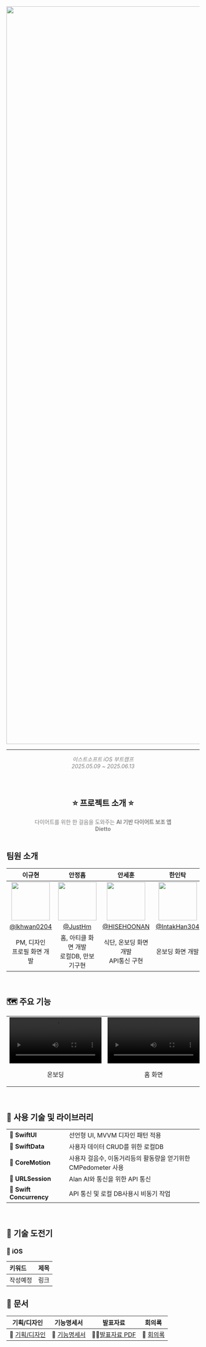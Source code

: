 <img src="https://github.com/user-attachments/assets/2c8cc200-5764-4edf-8557-1c715684a9d2" width="1920">

***

<div align="center" style="color: gray;">
  <i>이스트소프트 iOS 부트캠프 </i> <br>
  <i>2025.05.09 ~ 2025.06.13</i> <br>
</div>

<br/>

<h2 align="center">
  <br>
  ⭐️ 프로젝트 소개 ⭐
  <br>
</h2>

<div align="center" style="color: gray;">
  다이어트를 위한 한 걸음을 도와주는 <b>AI 기반 다이어트 보조 앱</b><br/><b>Dietto</b>
</div>

<br/>

## 팀원 소개

| 이규현 | 안정흠 | 안세훈 | 한인탁 | 
|:-:|:-:|:-:|:-:|
|<img src="https://avatars.githubusercontent.com/u/144425677?v=4" width=100>|<img src="https://avatars.githubusercontent.com/u/21167914?v=4" width=100>|<img src="https://avatars.githubusercontent.com/u/78650062?v=4" width=100>|<img src="https://avatars.githubusercontent.com/u/197554863?v=4" width=100>|
|[@lkhwan0204](https://github.com/lkhwan0204)|[@JustHm](https://github.com/JustHm)|[@HISEHOONAN](https://github.com/HISEHOONAN)|[@IntakHan304](https://github.com/IntakHan304)|
|PM, 디자인<br/>프로필 화면 개발|홈, 아티클 화면 개발<br/>로컬DB, 만보기구현 |식단, 온보딩 화면 개발<br/>API통신 구현|온보딩 화면 개발|

<br/>

## 🗺️ 주요 기능

<table>
  <tr>
    <td>
      <video src="https://github.com/user-attachments/assets/c543e739-6db8-484d-8ff3-8a9b5d422dbd" controls width="240"></video>
      <p style="text-align:center;">온보딩</p>
    </td>
    <td>
      <video src="https://github.com/user-attachments/assets/edf90a09-5823-481b-b064-ba6ad2796f56" controls width="240"></video>
      <p style="text-align:center;">홈 화면</p>
    </td>
    <td>
      <video src="https://github.com/user-attachments/assets/a13a5002-5397-4768-b00e-528a7d16d849" controls width="240"></video>
      <p style="text-align:center;">식단 화면</p>
    </td>
    <td>
      <video src="https://github.com/user-attachments/assets/c8794a86-eaae-4f69-afbe-1871e23ad468" controls width="240"></video>
      <p style="text-align:center;">아티클 화면</p>
    </td>
    <td>
      <video src="https://github.com/user-attachments/assets/d44e70be-5fd5-4041-93ae-edb3b9f6558c" controls width="240"></video>
      <p style="text-align:center;">프로필 화면</p>
    </td>
  </tr>
</table>
<br/>

## 🧰 사용 기술 및 라이브러리

<table>
  <tr>
    <td><strong>🍎 SwiftUI</strong></td>
    <td>
      선언형 UI, MVVM 디자인 패턴 적용
    </td>
  </tr>
  <tr>
    <td><strong>🍎 SwiftData</strong></td>
    <td> 사용자 데이터 CRUD를 위한 로컬DB </td>
  </tr>
  <tr>
    <td><strong>🍎 CoreMotion</strong></td>
    <td> 사용자 걸음수, 이동거리등의 활동량을 얻기위한 CMPedometer 사용 </td>
  </tr>
  <tr>
    <td><strong>🍎 URLSession</strong></td>
    <td> 
      Alan AI와 통신을 위한 API 통신
    </td>
  </tr>
  <tr>
    <td><strong>🍎 Swift Concurrency</strong></td>
    <td> 
      API 통신 및 로컬 DB사용시 비동기 작업
    </td>
  </tr>
</table>

<br>

## 🚀 기술 도전기

### 🍎 iOS
| 키워드 | 제목 |
| :- | :- |
| 작성예정 | 링크 |

## 📔 문서


| 기획/디자인  | 기능명세서 | 발표자료 | 회의록 |
| :-: | :-: | :-: | :-: |
| 🎨 [기획/디자인](https://www.figma.com/design/iR7lbwFWqPsbkpElXBVEl3/PinIt?node-id=0-1&t=4bTVEqEFuJVSoaZt-1) | 📝 [기능명세서](https://docs.google.com/spreadsheets/d/1b8Q_aPhm9nkvZl_dtJo7BEbei6CLn2bmj_GDMTif_HY/edit?gid=0#gid=0) | 👨‍🏫[발표자료 PDF](https://github.com/user-attachments/files/20705842/Dietto.pdf) | 📝 [회의록]() |
